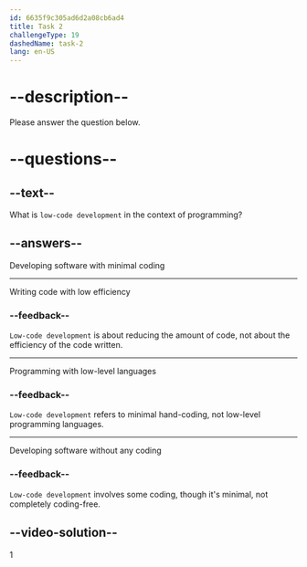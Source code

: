 ```yaml
---
id: 6635f9c305ad6d2a08cb6ad4
title: Task 2
challengeType: 19
dashedName: task-2
lang: en-US
---
```


# --description--

Please answer the question below.

# --questions--

## --text--

What is `low-code development` in the context of programming?

## --answers--

Developing software with minimal coding

---

Writing code with low efficiency

### --feedback--

`Low-code development` is about reducing the amount of code, not about the efficiency of the code written.

---

Programming with low-level languages

### --feedback--

`Low-code development` refers to minimal hand-coding, not low-level programming languages.

---

Developing software without any coding

### --feedback--

`Low-code development` involves some coding, though it's minimal, not completely coding-free.

## --video-solution--

1
